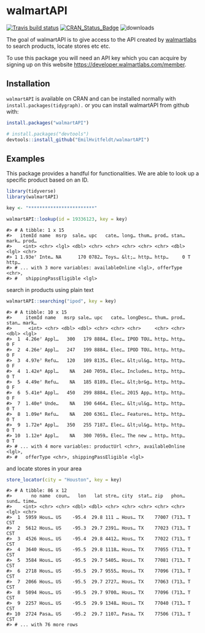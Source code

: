 
<!-- README.md is generated from README.Rmd. Please edit that file -->
walmartAPI
==========

[![Travis build status](https://travis-ci.org/EmilHvitfeldt/walmartAPI.svg?branch=master)](https://travis-ci.org/EmilHvitfeldt/walmartAPI) [![CRAN\_Status\_Badge](http://www.r-pkg.org/badges/version/walmartAPI)](https://cran.r-project.org/package=walmartAPI) ![downloads](http://cranlogs.r-pkg.org/badges/grand-total/walmartAPI)

The goal of walmartAPI is to give access to the API created by [walmartlabs](https://developer.walmartlabs.com/) to search products, locate stores etc etc.

To use this package you will need an API key which you can acquire by signing up on this website <https://developer.walmartlabs.com/member>.

Installation
------------

`walmartAPI` is available on CRAN and can be installed normally with `install.packages(tidygraph).` or you can install walmartAPI from github with:

``` r
install.packages("walmartAPI")

# install.packages("devtools")
devtools::install_github("EmilHvitfeldt/walmartAPI")
```

Examples
--------

This package provides a handful for functionalities. We are able to look up a specific product based on an ID.

``` r
library(tidyverse)
library(walmartAPI)

key <- "************************"

walmartAPI::lookup(id = 19336123, key = key)
```

    #> # A tibble: 1 x 15
    #>   itemId name  msrp  sale… upc   cate… long… thum… prod… stan… mark… prod…
    #>    <int> <chr> <lgl> <dbl> <chr> <chr> <chr> <chr> <chr> <dbl> <lgl> <chr>
    #> 1 1.93e⁷ Inte… NA      170 0782… Toys… &lt;… http… http…     0 T     http…
    #> # ... with 3 more variables: availableOnline <lgl>, offerType <chr>,
    #> #   shippingPassEligible <lgl>

search in products using plain text

``` r
walmartAPI::searching("ipod", key = key)
```

    #> # A tibble: 10 x 15
    #>     itemId name   msrp sale… upc   cate… longDesc… thum… prod… stan… mark…
    #>      <int> <chr> <dbl> <dbl> <chr> <chr> <chr>     <chr> <chr> <dbl> <lgl>
    #>  1  4.26e⁷ Appl…   300   179 8884… Elec… IPOD TOU… http… http…     0 F    
    #>  2  4.26e⁷ Appl…   247   199 8884… Elec… IPOD TOU… http… http…     0 F    
    #>  3  4.97e⁷ Refu…   120   109 8135… Elec… &lt;ul&g… http… http…     0 F    
    #>  4  1.42e⁸ Appl…    NA   240 7059… Elec… Includes… http… http…     0 T    
    #>  5  4.49e⁷ Refu…    NA   185 8189… Elec… &lt;br&g… http… http…     0 F    
    #>  6  5.41e⁸ Appl…   450   299 8884… Elec… 2015 App… http… http…     0 F    
    #>  7  1.40e⁸ Unde…    NA   190 6464… Elec… &lt;ul&g… http… http…     0 T    
    #>  8  1.09e⁸ Refu…    NA   200 6361… Elec… Features… http… http…     0 T    
    #>  9  1.72e⁸ Appl…   350   255 7187… Elec… &lt;ul&g… http… http…     0 T    
    #> 10  1.12e⁸ Appl…    NA   300 7059… Elec… The new … http… http…     0 T    
    #> # ... with 4 more variables: productUrl <chr>, availableOnline <lgl>,
    #> #   offerType <chr>, shippingPassEligible <lgl>

and locate stores in your area

``` r
store_locator(city = "Houston", key = key)
```

    #> # A tibble: 86 x 12
    #>       no name  coun…   lon   lat stre… city  stat… zip   phon… sund… time…
    #>    <int> <chr> <chr> <dbl> <dbl> <chr> <chr> <chr> <chr> <chr> <lgl> <chr>
    #>  1  5959 Hous… US    -95.4  29.8 111 … Hous… TX    77007 (713… T     CST  
    #>  2  5612 Hous… US    -95.3  29.7 2391… Hous… TX    77023 (713… T     CST  
    #>  3  4526 Hous… US    -95.4  29.8 4412… Hous… TX    77022 (713… T     CST  
    #>  4  3640 Hous… US    -95.5  29.8 1118… Hous… TX    77055 (713… T     CST  
    #>  5  3584 Hous… US    -95.5  29.7 5405… Hous… TX    77081 (713… T     CST  
    #>  6  2718 Hous… US    -95.5  29.7 9555… Hous… TX    77096 (713… T     CST  
    #>  7  2066 Hous… US    -95.5  29.7 2727… Hous… TX    77063 (713… T     CST  
    #>  8  5094 Hous… US    -95.5  29.7 9700… Hous… TX    77096 (713… T     CST  
    #>  9  2257 Hous… US    -95.5  29.9 1348… Hous… TX    77040 (713… T     CST  
    #> 10  2724 Pasa… US    -95.2  29.7 1107… Pasa… TX    77506 (713… T     CST  
    #> # ... with 76 more rows
